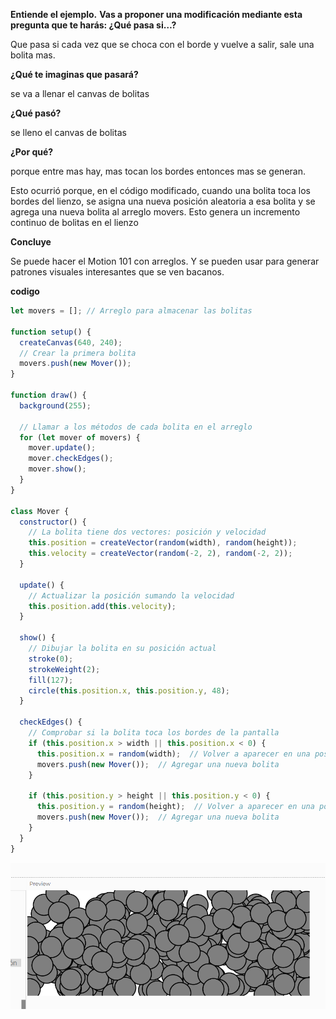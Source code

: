 **Entiende el ejemplo.**
**Vas a proponer una modificación mediante esta pregunta que te harás: ¿Qué pasa si…?**

Que pasa si cada vez que se choca con el borde y vuelve a salir, sale una bolita mas.

**¿Qué te imaginas que pasará?**

se va a llenar el canvas de bolitas

**¿Qué pasó?**

se lleno el canvas de bolitas 

**¿Por qué?**

porque entre mas hay, mas tocan los bordes entonces mas se generan.

Esto ocurrió porque, en el código modificado, cuando una bolita toca los bordes del lienzo, se asigna una nueva posición aleatoria a esa bolita y se agrega una nueva bolita al arreglo movers. Esto genera un incremento continuo de bolitas en el lienzo

**Concluye**

Se puede hacer el Motion 101 con arreglos. Y se pueden usar para generar patrones visuales interesantes que se ven bacanos.

**codigo**

```js
let movers = []; // Arreglo para almacenar las bolitas

function setup() {
  createCanvas(640, 240);
  // Crear la primera bolita
  movers.push(new Mover());
}

function draw() {
  background(255);
  
  // Llamar a los métodos de cada bolita en el arreglo
  for (let mover of movers) {
    mover.update();
    mover.checkEdges();
    mover.show();
  }
}

class Mover {
  constructor() {
    // La bolita tiene dos vectores: posición y velocidad
    this.position = createVector(random(width), random(height));
    this.velocity = createVector(random(-2, 2), random(-2, 2));
  }

  update() {
    // Actualizar la posición sumando la velocidad
    this.position.add(this.velocity);
  }

  show() {
    // Dibujar la bolita en su posición actual
    stroke(0);
    strokeWeight(2);
    fill(127);
    circle(this.position.x, this.position.y, 48);
  }

  checkEdges() {
    // Comprobar si la bolita toca los bordes de la pantalla
    if (this.position.x > width || this.position.x < 0) {
      this.position.x = random(width);  // Volver a aparecer en una posición aleatoria
      movers.push(new Mover());  // Agregar una nueva bolita
    }

    if (this.position.y > height || this.position.y < 0) {
      this.position.y = random(height);  // Volver a aparecer en una posición aleatoria
      movers.push(new Mover());  // Agregar una nueva bolita
    }
  }
}
```
![Foto](../../../../assets/unidad2/foto5.png)
